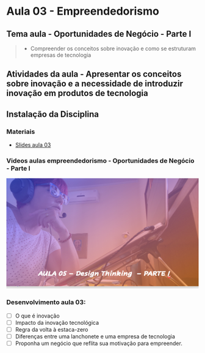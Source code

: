 # Aula 03 - Empreendedorismo
## Tema aula - Oportunidades de Negócio - Parte I

> * Compreender os conceitos sobre inovação e como se estruturam empresas de tecnologia

## Atividades da aula - Apresentar os conceitos sobre inovação e a necessidade de introduzir inovação em produtos de tecnologia

## Instalação da Disciplina

### Materiais
- [Slides aula 03](Aula_3_oportunidades_de_negocio_parte1.pdf)

### Videos aulas empreendedorismo -  Oportunidades de Negócio - Parte I
[![Aula - Oportunidades de Negócio PARTE I](capa_aula5.png)](https://www.youtube.com/watch?v=cZax4ZMC6nU)


### Desenvolvimento aula 03: 

- [ ]  O que é inovação 
- [ ]  Impacto da inovação tecnológica
- [ ]  Regra da volta à estaca-zero
- [ ]  Diferenças entre uma lanchonete e uma empresa de tecnologia
- [ ]  Proponha um negócio que reflita sua motivação para empreender. 
